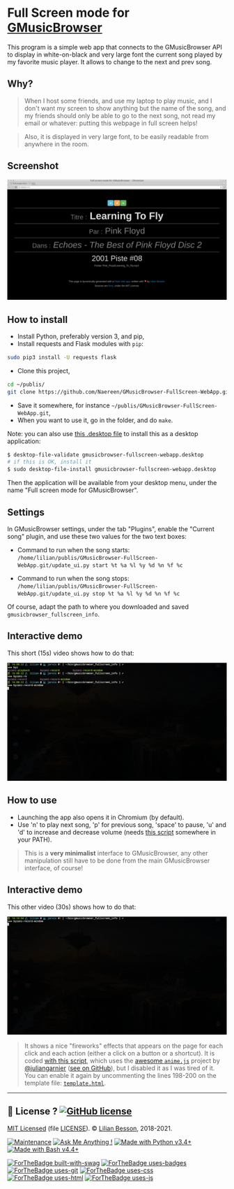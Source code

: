# Full Screen mode for [GMusicBrowser](http://gmusicbrowser.org/)

This program is a simple web app that connects to the GMusicBrowser API to display in white-on-black and very large font the current song played by my favorite music player.
It allows to change to the next and prev song.

## Why?
> When I host some friends, and use my laptop to play music, and I don't want my screen to show anything but the name of the song, and my friends should only be able to go to the next song, not read my email or whatever: putting this webpage in full screen helps!

> Also, it is displayed in very large font, to be easily readable from anywhere in the room.

## Screenshot
![screenshots/demo1.png](screenshots/demo1.png)

## How to install
- Install Python, preferably version 3, and pip,
- Install requests and Flask modules with `pip`:
```bash
sudo pip3 install -U requests flask
```
- Clone this project,
```bash
cd ~/publis/
git clone https://github.com/Naereen/GMusicBrowser-FullScreen-WebApp.git
```
- Save it somewhere, for instance `~/publis/GMusicBrowser-FullScreen-WebApp.git`,
- When you want to use it, go in the folder, and do `make`.

Note: you can also use [this .desktop file](gmusicbrowser-fullscreen-webapp.desktop) to install this as a desktop application:

```bash
$ desktop-file-validate gmusicbrowser-fullscreen-webapp.desktop
# if this is OK, install it
$ sudo desktop-file-install gmusicbrowser-fullscreen-webapp.desktop
```

Then the application will be available from your desktop menu, under the name "Full screen mode for GMusicBrowser".

## Settings
In GMusicBrowser settings, under the tab "Plugins", enable the "Current song" plugin,
and use these two values for the two text boxes:

- Command to run when the song starts:
  `/home/lilian/publis/GMusicBrowser-FullScreen-WebApp.git/update_ui.py start %t %a %l %y %d %n %f %c`

- Command to run when the song stops:
  `/home/lilian/publis/GMusicBrowser-FullScreen-WebApp.git/update_ui.py stop %t %a %l %y %d %n %f %c`

Of course, adapt the path to where you downloaded and saved `gmusicbrowser_fullscreen_info`.

## Interactive demo
This short (15s) video shows how to do that:

![screenshots/demo2.gif](screenshots/demo2.gif)

## How to use
- Launching the app also opens it in Chromium (by default).
- Use 'n' to play next song, 'p' for previous song, 'space' to pause, 'u' and 'd' to increase and decrease volume (needs [this script](Volume.sh) somewhere in your PATH).

> This is a **very minimalist** interface to GMusicBrowser, any other manipulation still have to be done from the main GMusicBrowser interface, of course!

## Interactive demo
This other video (30s) shows how to do that:

![screenshots/demo3.gif](screenshots/demo3.gif)

> It shows a nice "fireworks" effects that appears on the page for each click and each action (either a click on a button or a shortcut).
> It is coded [with this script](static/js/fireworks.js), which uses the [awesome `anime.js`](http://animejs.com/) project by [@juliangarnier](https://github.com/juliangarnier/) ([see on GitHub](https://github.com/juliangarnier/anime)), but I disabled it as I was tired of it.
> You can enable it again by uncommenting the lines 198-200 on the template file: [`template.html`](template.html).

----

## :scroll: License ? [![GitHub license](https://img.shields.io/github/license/Naereen/GMusicBrowser-FullScreen-WebApp.svg)](https://github.com/Naereen/GMusicBrowser-FullScreen-WebApp/blob/master/LICENSE)
[MIT Licensed](https://lbesson.mit-license.org/) (file [LICENSE](LICENSE)).
© [Lilian Besson](https://GitHub.com/Naereen), 2018-2021.

[![Maintenance](https://img.shields.io/badge/Maintained%3F-yes-green.svg)](https://GitHub.com/Naereen/GMusicBrowser-FullScreen-WebApp/graphs/commit-activity)
[![Ask Me Anything !](https://img.shields.io/badge/Ask%20me-anything-1abc9c.svg)](https://GitHub.com/Naereen/ama)
[![Made with Python v3.4+](https://img.shields.io/badge/Made%20with-Python-1f425f.svg)](https://www.python.org/)
[![Made with Bash v4.4+](https://img.shields.io/badge/Made%20with-GNU%20Bash-1f425f.svg)](https://www.gnu.org/software/bash/)

[![ForTheBadge built-with-swag](http://ForTheBadge.com/images/badges/built-with-swag.svg)](https://GitHub.com/Naereen/)
[![ForTheBadge uses-badges](http://ForTheBadge.com/images/badges/uses-badges.svg)](http://ForTheBadge.com)
[![ForTheBadge uses-git](http://ForTheBadge.com/images/badges/uses-git.svg)](https://GitHub.com/)
[![ForTheBadge uses-css](http://ForTheBadge.com/images/badges/uses-css.svg)](http://ForTheBadge.com)
[![ForTheBadge uses-html](http://ForTheBadge.com/images/badges/uses-html.svg)](http://ForTheBadge.com)
[![ForTheBadge uses-js](http://ForTheBadge.com/images/badges/uses-js.svg)](http://ForTheBadge.com)
